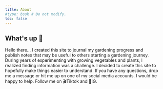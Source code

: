 ```yaml
---
title: About
#type: book # Do not modify.
toc: false
---
```


## What's up 🍃 

Hello there... I created this site to journal my gardening progress and publish notes that may be useful to others starting a gardening journey. During years of experimenting with growing vegetables and plants, I realized finding information was a challenge. I decided to create this site to hopefully make things easier to understand. If you have any questions, drop me a message or hit me up on one of my social media accounts. I would be happy to help.  Follow me on 🎬Tiktok and 📸IG. 